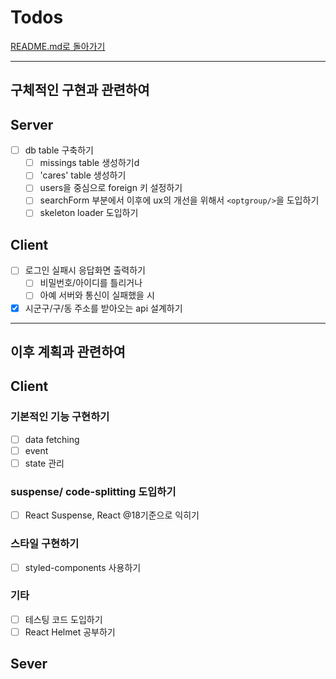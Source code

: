 # Todos

[README.md로 돌아가기](../README.md)

---

## **구체적인 구현과 관련하여**

## Server

- [ ] db table 구축하기
  - [ ] missings table 생성하기d
  - [ ] 'cares' table 생성하기
  - [ ] users을 중심으로 foreign 키 설정하기
  - [ ] searchForm 부분에서 이후에 ux의 개선을 위해서 `<optgroup/>`을 도입하기
  - [ ] skeleton loader 도입하기

## Client

- [ ] 로그인 실패시 응답화면 출력하기
  - [ ] 비밀번호/아이디를 틀리거나
  - [ ] 아예 서버와 통신이 실패했을 시
- [x] 시군구/구/동 주소를 받아오는 api 설계하기

---

## **이후 계획과 관련하여**

## Client

### 기본적인 기능 구현하기

- [ ] data fetching
- [ ] event
- [ ] state 관리

### suspense/ code-splitting 도입하기

- [ ] React Suspense, React @18기준으로 익히기

### 스타일 구현하기

- [ ] styled-components 사용하기

### 기타

- [ ] 테스팅 코드 도입하기
- [ ] React Helmet 공부하기

## Sever
